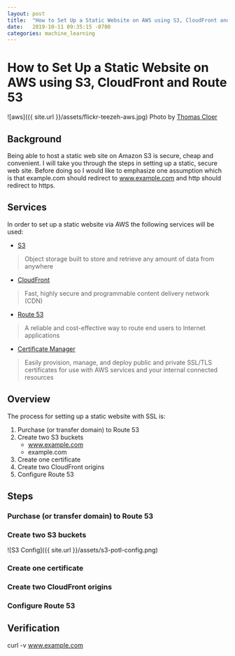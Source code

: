 ```yaml
---
layout: post
title:  "How to Set Up a Static Website on AWS using S3, CloudFront and Route 53"
date:   2019-10-11 09:35:15 -0700
categories: machine_learning
---
```

# How to Set Up a Static Website on AWS using S3, CloudFront and Route 53

![aws]({{ site.url }}/assets/flickr-teezeh-aws.jpg)
Photo by [Thomas Cloer](https://www.flickr.com/photos/teezeh/15670725648/)

## Background
Being able to host a static web site on Amazon S3 is secure, cheap and convenient. I will take you through the steps in setting up a static, secure web site. Before doing so I would like to emphasize one assumption which is that example.com should redirect to www.example.com and http should redirect to https.

## Services
In order to set up a static website via AWS the following services will be used:
* [S3](https://aws.amazon.com/s3/)
> Object storage built to store and retrieve any amount of data from anywhere 

* [CloudFront](https://aws.amazon.com/cloudfront/)
> Fast, highly secure and programmable content delivery network (CDN)

* [Route 53](https://aws.amazon.com/route53/)
> A reliable and cost-effective way to route end users to Internet applications

* [Certificate Manager](https://aws.amazon.com/certificate-manager/)
> Easily provision, manage, and deploy public and private SSL/TLS certificates for use with AWS services and your internal connected resources

## Overview
The process for setting up a static website with SSL is:
1. Purchase (or transfer domain) to Route 53
2. Create two S3 buckets
    * www.example.com
    * example.com
3. Create one certificate
4. Create two CloudFront origins
5. Configure Route 53

## Steps
### Purchase (or transfer domain) to Route 53

### Create two S3 buckets
![S3 Config]({{ site.url }}/assets/s3-potl-config.png)

### Create one certificate

### Create two CloudFront origins

### Configure Route 53


## Verification
curl -v www.example.com